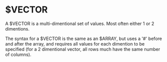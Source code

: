 # $VECTOR

A $VECTOR is a multi-dimentional set of values. Most often either 1 or 2 dimentions. 

The syntax for a $VECTOR is the same as an $ARRAY, but uses a '#' before and after the array, and requires all values for each dimention to be specified (for a 2 dimentional vector, all rows much have the same number of columns).
